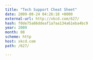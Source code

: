 ```yaml
---
title: "Tech Support Cheat Sheet"
date: 2009-08-24 04:26:18 +0000
external-url: http://xkcd.com/627/
hash: f0de75a86ddeaf1a7aa134a61eba4bc9
year: 2009
month: 08
scheme: http
host: xkcd.com
path: /627/

---
```



